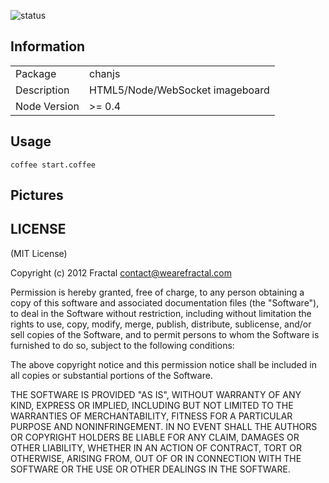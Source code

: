 ![status](https://secure.travis-ci.org/wearefractal/chanjs.png?branch=master)

## Information

<table>
<tr> 
<td>Package</td><td>chanjs</td>
</tr>
<tr>
<td>Description</td>
<td>HTML5/Node/WebSocket imageboard</td>
</tr>
<tr>
<td>Node Version</td>
<td>>= 0.4</td>
</tr>
</table>

## Usage

```
coffee start.coffee
```


## Pictures



## LICENSE

(MIT License)

Copyright (c) 2012 Fractal <contact@wearefractal.com>

Permission is hereby granted, free of charge, to any person obtaining
a copy of this software and associated documentation files (the
"Software"), to deal in the Software without restriction, including
without limitation the rights to use, copy, modify, merge, publish,
distribute, sublicense, and/or sell copies of the Software, and to
permit persons to whom the Software is furnished to do so, subject to
the following conditions:

The above copyright notice and this permission notice shall be
included in all copies or substantial portions of the Software.

THE SOFTWARE IS PROVIDED "AS IS", WITHOUT WARRANTY OF ANY KIND,
EXPRESS OR IMPLIED, INCLUDING BUT NOT LIMITED TO THE WARRANTIES OF
MERCHANTABILITY, FITNESS FOR A PARTICULAR PURPOSE AND
NONINFRINGEMENT. IN NO EVENT SHALL THE AUTHORS OR COPYRIGHT HOLDERS BE
LIABLE FOR ANY CLAIM, DAMAGES OR OTHER LIABILITY, WHETHER IN AN ACTION
OF CONTRACT, TORT OR OTHERWISE, ARISING FROM, OUT OF OR IN CONNECTION
WITH THE SOFTWARE OR THE USE OR OTHER DEALINGS IN THE SOFTWARE.
